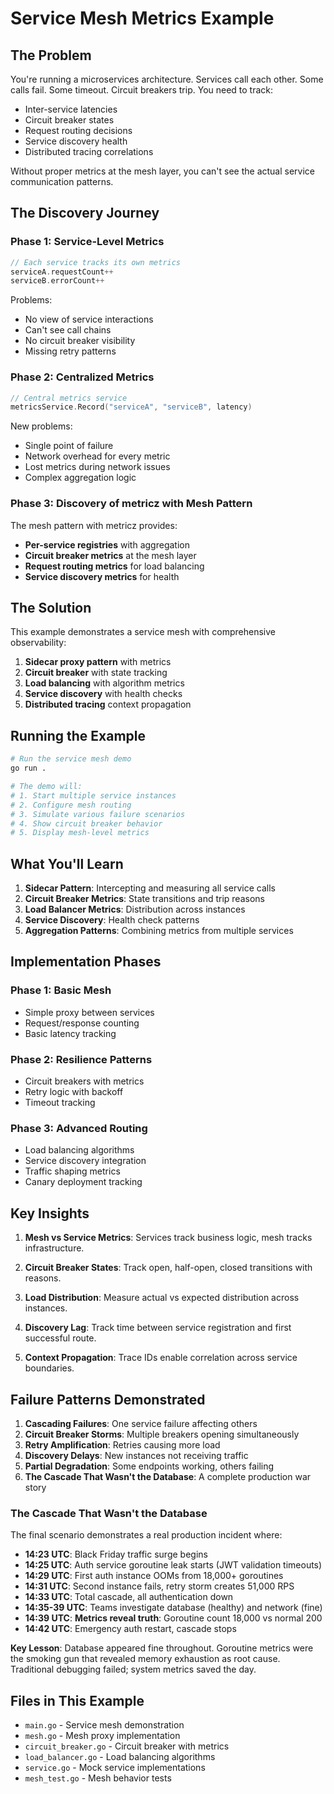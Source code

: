 # Service Mesh Metrics Example

## The Problem

You're running a microservices architecture. Services call each other. Some calls fail. Some timeout. Circuit breakers trip. You need to track:
- Inter-service latencies
- Circuit breaker states
- Request routing decisions
- Service discovery health
- Distributed tracing correlations

Without proper metrics at the mesh layer, you can't see the actual service communication patterns.

## The Discovery Journey

### Phase 1: Service-Level Metrics

```go
// Each service tracks its own metrics
serviceA.requestCount++
serviceB.errorCount++
```

Problems:
- No view of service interactions
- Can't see call chains
- No circuit breaker visibility
- Missing retry patterns

### Phase 2: Centralized Metrics

```go
// Central metrics service
metricsService.Record("serviceA", "serviceB", latency)
```

New problems:
- Single point of failure
- Network overhead for every metric
- Lost metrics during network issues
- Complex aggregation logic

### Phase 3: Discovery of metricz with Mesh Pattern

The mesh pattern with metricz provides:
- **Per-service registries** with aggregation
- **Circuit breaker metrics** at the mesh layer
- **Request routing metrics** for load balancing
- **Service discovery metrics** for health

## The Solution

This example demonstrates a service mesh with comprehensive observability:

1. **Sidecar proxy pattern** with metrics
2. **Circuit breaker** with state tracking
3. **Load balancing** with algorithm metrics
4. **Service discovery** with health checks
5. **Distributed tracing** context propagation

## Running the Example

```bash
# Run the service mesh demo
go run .

# The demo will:
# 1. Start multiple service instances
# 2. Configure mesh routing
# 3. Simulate various failure scenarios
# 4. Show circuit breaker behavior
# 5. Display mesh-level metrics
```

## What You'll Learn

1. **Sidecar Pattern**: Intercepting and measuring all service calls
2. **Circuit Breaker Metrics**: State transitions and trip reasons
3. **Load Balancer Metrics**: Distribution across instances
4. **Service Discovery**: Health check patterns
5. **Aggregation Patterns**: Combining metrics from multiple services

## Implementation Phases

### Phase 1: Basic Mesh
- Simple proxy between services
- Request/response counting
- Basic latency tracking

### Phase 2: Resilience Patterns
- Circuit breakers with metrics
- Retry logic with backoff
- Timeout tracking

### Phase 3: Advanced Routing
- Load balancing algorithms
- Service discovery integration
- Traffic shaping metrics
- Canary deployment tracking

## Key Insights

1. **Mesh vs Service Metrics**: Services track business logic, mesh tracks infrastructure.

2. **Circuit Breaker States**: Track open, half-open, closed transitions with reasons.

3. **Load Distribution**: Measure actual vs expected distribution across instances.

4. **Discovery Lag**: Track time between service registration and first successful route.

5. **Context Propagation**: Trace IDs enable correlation across service boundaries.

## Failure Patterns Demonstrated

1. **Cascading Failures**: One service failure affecting others
2. **Circuit Breaker Storms**: Multiple breakers opening simultaneously  
3. **Retry Amplification**: Retries causing more load
4. **Discovery Delays**: New instances not receiving traffic
5. **Partial Degradation**: Some endpoints working, others failing
6. **The Cascade That Wasn't the Database**: A complete production war story

### The Cascade That Wasn't the Database

The final scenario demonstrates a real production incident where:

- **14:23 UTC**: Black Friday traffic surge begins
- **14:25 UTC**: Auth service goroutine leak starts (JWT validation timeouts)
- **14:29 UTC**: First auth instance OOMs from 18,000+ goroutines
- **14:31 UTC**: Second instance fails, retry storm creates 51,000 RPS
- **14:33 UTC**: Total cascade, all authentication down
- **14:35-39 UTC**: Teams investigate database (healthy) and network (fine)
- **14:39 UTC**: **Metrics reveal truth**: Goroutine count 18,000 vs normal 200
- **14:42 UTC**: Emergency auth restart, cascade stops

**Key Lesson**: Database appeared fine throughout. Goroutine metrics were the smoking gun that revealed memory exhaustion as root cause. Traditional debugging failed; system metrics saved the day.

## Files in This Example

- `main.go` - Service mesh demonstration
- `mesh.go` - Mesh proxy implementation
- `circuit_breaker.go` - Circuit breaker with metrics
- `load_balancer.go` - Load balancing algorithms
- `service.go` - Mock service implementations
- `mesh_test.go` - Mesh behavior tests